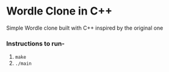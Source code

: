 # Wordle Clone in C++
Simple Wordle clone built with C++ inspired by the original one

### Instructions to run-
1. `make`
2. `./main`
